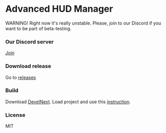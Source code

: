 # Advanced HUD Manager
WARNING! Right now it's really unstable. Please, join to our Discord if you want to be part of beta-testing.

### Our Discord server
[Join](https://discord.gg/0qanJmg66bQmhbKz)

### Download release
Go to [releases](https://github.com/Disquse/AdvancedHUDManager/releases)

### Build
Download [DevelNext](https://develnext.org/en/). Load project and use this [instruction](http://http://imgur.com/a/Xp3by).

### License 
MIT